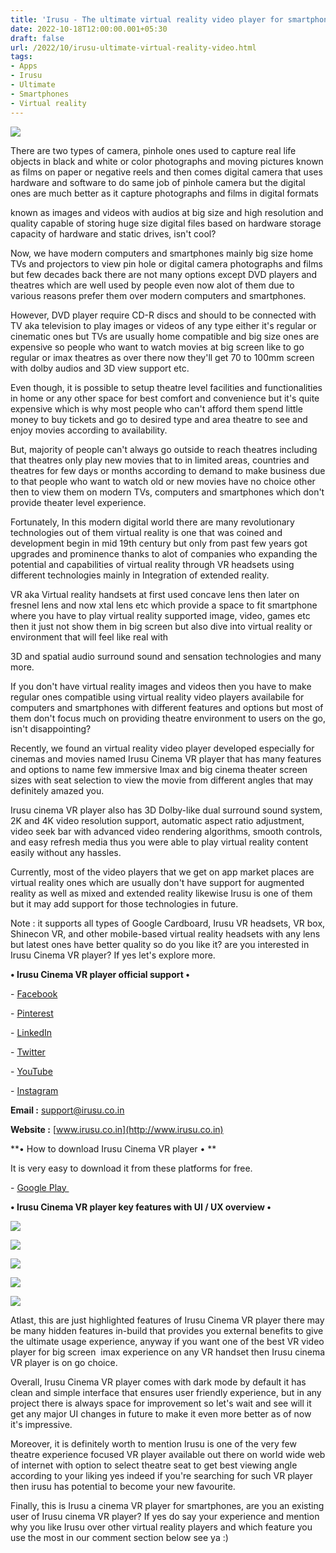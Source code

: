 ```yaml
---
title: 'Irusu - The ultimate virtual reality video player for smartphones.'
date: 2022-10-18T12:00:00.001+05:30
draft: false
url: /2022/10/irusu-ultimate-virtual-reality-video.html
tags: 
- Apps
- Irusu
- Ultimate
- Smartphones
- Virtual reality
---
```


 [![](https://lh3.googleusercontent.com/-Cnsbd_7dMIY/Y072EJTPCwI/AAAAAAAAOUA/4fCjDm1SPIUsH2vY3kJnMpzQScvoVmplACNcBGAsYHQ/s1600/1666119181630042-0.png)](https://lh3.googleusercontent.com/-Cnsbd_7dMIY/Y072EJTPCwI/AAAAAAAAOUA/4fCjDm1SPIUsH2vY3kJnMpzQScvoVmplACNcBGAsYHQ/s1600/1666119181630042-0.png) 

  

There are two types of camera, pinhole ones used to capture real life objects in black and white or color photographs and moving pictures known as films on paper or negative reels and then comes digital camera that uses hardware and software to do same job of pinhole camera but the digital ones are much better as it capture photographs and films in digital formats 

known as images and videos with audios at big size and high resolution and quality capable of storing huge size digital files based on hardware storage capacity of hardware and static drives, isn't cool?

  

Now, we have modern computers and smartphones mainly big size home TVs and projectors to view pin hole or digital camera photographs and films but few decades back there are not many options except DVD players and theatres which are well used by people even now alot of them due to various reasons prefer them over modern computers and smartphones.

  

However, DVD player require CD-R discs and should to be connected with TV aka television to play images or videos of any type either it's regular or cinematic ones but TVs are usually home compatible and big size ones are expensive so people who want to watch movies at big screen like to go regular or imax theatres as over there now they'll get 70 to 100mm screen with dolby audios and 3D view support etc.

  

Even though, it is possible to setup theatre level facilities and functionalities in home or any other space for best comfort and convenience but it's quite expensive which is why most people who can't afford them spend little money to buy tickets and go to desired type and area theatre to see and enjoy movies according to availability.

  

But, majority of people can't always go outside to reach theatres including that theatres only play new movies that to in limited areas, countries and theatres for few days or months according to demand to make business due to that people who want to watch old or new movies have no choice other then to view them on modern TVs, computers and smartphones which don't provide theater level experience.

  

Fortunately, In this modern digital world there are many revolutionary technologies out of them virtual reality is one that was coined and development begin in mid 19th century but only from past few years got upgrades and prominence thanks to alot of companies who expanding the potential and capabilities of virtual reality through VR headsets using different technologies mainly in Integration of extended reality.

  

VR aka Virtual reality handsets at first used concave lens then later on fresnel lens and now xtal lens etc which provide a space to fit smartphone where you have to play virtual reality supported image, video, games etc then it just not show them in big screen but also dive into virtual reality or environment that will feel like real with 

3D and spatial audio surround sound and sensation technologies and many more.

  

If you don't have virtual reality images and videos then you have to make regular ones compatible using virtual reality video players availabile for computers and smartphones with different features and options but most of them don't focus much on providing theatre environment to users on the go, isn't disappointing?

  

Recently, we found an virtual reality video player developed especially for cinemas and movies named Irusu Cinema VR player that has many features and options to name few immersive Imax and big cinema theater screen sizes with seat selection to view the movie from different angles that may definitely amazed you.

  

Irusu cinema VR player also has 3D Dolby-like dual surround sound system, 2K and 4K video resolution support, automatic aspect ratio adjustment, video seek bar with advanced video rendering algorithms, smooth controls, and easy refresh media thus you were able to play virtual reality content easily without any hassles.

  

Currently, most of the video players that we get on app market places are virtual reality ones which are usually don't have support for augmented reality as well as mixed and extended reality likewise Irusu is one of them but it may add support for those technologies in future.

  

Note : it supports all types of Google Cardboard, Irusu VR headsets, VR box, Shinecon VR, and other mobile-based virtual reality headsets with any lens but latest ones have better quality so do you like it? are you interested in Irusu Cinema VR player? If yes let's explore more.

  

**• Irusu Cinema VR player official support •**

\- [Facebook](https://www.facebook.com/IrusuTechnologies/)

\- [Pinterest](https://in.pinterest.com/irusuvr/)

\- [LinkedIn](https://www.linkedin.com/in/irusu-technologies-04b645125/)

\- [Twitter](https://twitter.com/irusuvr)

\- [YouTube](https://www.youtube.com/channel/UCMzetVtCbydEnQs90P40nVQ?view_as=subscriber)

\- [Instagram](https://www.instagram.com/irusuvr/)

  

**Email :** [support@irusu.co.in](mailto:support@irusu.co.in)

**Website :** [www.irusu.co.in](http://www.irusu.co.in)

**• How to download Irusu Cinema VR player • **

It is very easy to download it from these platforms for free.

  

\- [Google Play ](https://play.google.com/store/apps/details?id=com.Irusu.IrusuVRCinema)

  

**• Irusu Cinema VR player key features with UI / UX overview •**

 **[![](https://lh3.googleusercontent.com/-eqQ-bfodLOc/Y072DTyPdjI/AAAAAAAAOT8/Ak7reoSM7F8OgwW4ZQoxHuvhRf7auwcYQCNcBGAsYHQ/s1600/1666119178105976-1.png)](https://lh3.googleusercontent.com/-eqQ-bfodLOc/Y072DTyPdjI/AAAAAAAAOT8/Ak7reoSM7F8OgwW4ZQoxHuvhRf7auwcYQCNcBGAsYHQ/s1600/1666119178105976-1.png)** 

 **[![](https://lh3.googleusercontent.com/-K-mk-IOUHnw/Y072CcJWHII/AAAAAAAAOT4/aD60RvuaaakP-6uPac16sKUdGcdMuO3KgCNcBGAsYHQ/s1600/1666119175104782-2.png)](https://lh3.googleusercontent.com/-K-mk-IOUHnw/Y072CcJWHII/AAAAAAAAOT4/aD60RvuaaakP-6uPac16sKUdGcdMuO3KgCNcBGAsYHQ/s1600/1666119175104782-2.png)** 

 **[![](https://lh3.googleusercontent.com/-J4rKSr2b3Ew/Y072BjL_gII/AAAAAAAAOT0/07ZBkkFZl3EdRGRJEGJj2w7TmDI3MC3kgCNcBGAsYHQ/s1600/1666119172132600-3.png)](https://lh3.googleusercontent.com/-J4rKSr2b3Ew/Y072BjL_gII/AAAAAAAAOT0/07ZBkkFZl3EdRGRJEGJj2w7TmDI3MC3kgCNcBGAsYHQ/s1600/1666119172132600-3.png)** 

 **[![](https://lh3.googleusercontent.com/-bwVkX33S6-o/Y072AyKvVNI/AAAAAAAAOTw/QGegFZSQ5TE1F5dOjnFxrGFqS-l1pX73QCNcBGAsYHQ/s1600/1666119169046762-4.png)](https://lh3.googleusercontent.com/-bwVkX33S6-o/Y072AyKvVNI/AAAAAAAAOTw/QGegFZSQ5TE1F5dOjnFxrGFqS-l1pX73QCNcBGAsYHQ/s1600/1666119169046762-4.png)** 

 **[![](https://lh3.googleusercontent.com/-EF5xLO1h3ro/Y072ACki63I/AAAAAAAAOTs/ronF-WJtdsY2FuKJDLVloBEuas0kH2S7wCNcBGAsYHQ/s1600/1666119165131235-5.png)](https://lh3.googleusercontent.com/-EF5xLO1h3ro/Y072ACki63I/AAAAAAAAOTs/ronF-WJtdsY2FuKJDLVloBEuas0kH2S7wCNcBGAsYHQ/s1600/1666119165131235-5.png)** 

Atlast, this are just highlighted features of Irusu Cinema VR player there may be many hidden features in-build that provides you external benefits to give the ultimate usage experience, anyway if you want one of the best VR video player for big screen  imax experience on any VR handset then Irusu cinema VR player is on go choice.

  

Overall, Irusu Cinema VR player comes with dark mode by default it has clean and simple interface that ensures user friendly experience, but in any project there is always space for improvement so let's wait and see will it get any major UI changes in future to make it even more better as of now it's impressive.

  

Moreover, it is definitely worth to mention Irusu is one of the very few theatre experience focused VR player available out there on world wide web of internet with option to select theatre seat to get best viewing angle according to your liking yes indeed if you're searching for such VR player then irusu has potential to become your new favourite.

  

Finally, this is Irusu a cinema VR player for smartphones, are you an existing user of Irusu cinema VR player? If yes do say your experience and mention why you like Irusu over other virtual reality players and which feature you use the most in our comment section below see ya :)